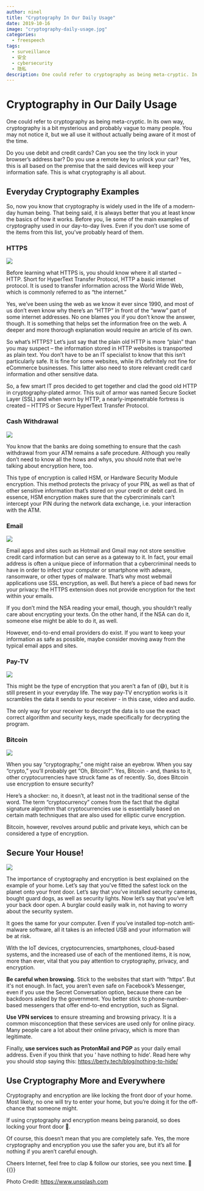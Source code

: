 ```yaml
---
author: ninel
title: "Cryptography In Our Daily Usage"
date: 2019-10-16
image: "cryptography-daily-usage.jpg"
categories:
  - freespeech
tags:
  - surveillance
  - 安全
  - cybersecurity
  - 隐私
description: One could refer to cryptography as being meta-cryptic. In its own way, cryptography is a bit mysterious and probably vague to many people. You may not notice it, but we all use it without actually being aware of it most of the time.
---
```



# Cryptography in Our Daily Usage


One could refer to cryptography as being meta-cryptic. In its own way, cryptography is a bit mysterious and probably vague to many people. You may not notice it, but we all use it without actually being aware of it most of the time.

Do you use debit and credit cards? Can you see the tiny lock in your browser’s address bar? Do you use a remote key to unlock your car? Yes, this is all based on the premise that the said devices will keep your information safe. This is what cryptography is all about.


## Everyday Cryptography Examples

So, now you know that cryptography is widely used in the life of a modern-day human being. That being said, it is always better that you at least know the basics of how it works. Before you, lie some of the main examples of cryptography used in our day-to-day lives. Even if you don’t use some of the items from this list, you’ve probably heard of them.

### HTTPS
![](https.jpg)

Before learning what HTTPS is, you should know where it all started – HTTP. Short for HyperText Transfer Protocol, HTTP a basic internet protocol. It is used to transfer information across the World Wide Web, which is commonly referred to as “the internet.”

Yes, we’ve been using the web as we know it ever since 1990, and most of us don’t even know why there’s an “HTTP” in front of the “www” part of some internet addresses. No one blames you if you don’t know the answer, though. It is something that helps set the information free on the web. A deeper and more thorough explanation would require an article of its own.

So what’s HTTPS? Let’s just say that the plain old HTTP is more “plain” than you may suspect – the information stored in HTTP websites is transported as plain text. You don’t have to be an IT specialist to know that this isn’t particularly safe. It is fine for some websites, while it’s definitely not fine for eCommerce businesses. This latter also need to store relevant credit card information and other sensitive data.

So, a few smart IT pros decided to get together and clad the good old HTTP in cryptography-plated armor. This suit of armor was named Secure Socket Layer (SSL) and when worn by HTTP, a nearly-impenetrable fortress is created – HTTPS or Secure HyperText Transfer Protocol.

### Cash Withdrawal

![](creditcard.jpg)

You know that the banks are doing something to ensure that the cash withdrawal from your ATM remains a safe procedure. Although you really don’t need to know all the hows and whys, you should note that we’re talking about encryption here, too.

This type of encryption is called HSM, or Hardware Security Module encryption. This method protects the privacy of your PIN, as well as that of other sensitive information that’s stored on your credit or debit card. In essence, HSM encryption makes sure that the cybercriminals can’t intercept your PIN during the network data exchange, i.e. your interaction with the ATM.

### Email

![](email.jpg)

Email apps and sites such as Hotmail and Gmail may not store sensitive credit card information but can serve as a gateway to it. In fact, your email address is often a unique piece of information that a cybercriminal needs to have in order to infect your computer or smartphone with adware, ransomware, or other types of malware. That’s why most webmail applications use SSL encryption, as well. But here’s a piece of bad news for your privacy: the HTTPS extension does not provide encryption for the text within your emails.

If you don’t mind the NSA reading your email, though, you shouldn’t really care about encrypting your texts. On the other hand, if the NSA can do it, someone else might be able to do it, as well.

However, end-to-end email providers do exist. If you want to keep your information as safe as possible, maybe consider moving away from the typical email apps and sites.

### Pay-TV

![](tv.jpg)

This might be the type of encryption that you aren’t a fan of (😅), but it is still present in your everyday life. The way pay-TV encryption works is it scrambles the data it sends to your receiver - in this case, video and audio.

The only way for your receiver to decrypt the data is to use the exact correct algorithm and security keys, made specifically for decrypting the program.

### Bitcoin

![](bitcoin.jpg)

When you say “cryptography,” one might raise an eyebrow. When you say “crypto,” you’ll probably get “Oh, Bitcoin?”. Yes, Bitcoin - and, thanks to it, other cryptocurrencies have struck fame as of recently. So, does Bitcoin use encryption to ensure security?

Here’s a shocker: no, it doesn’t, at least not in the traditional sense of the word. The term “cryptocurrency” comes from the fact that the digital signature algorithm that cryptocurrencies use is essentially based on certain math techniques that are also used for elliptic curve encryption.

Bitcoin, however, revolves around public and private keys, which can be considered a type of encryption.

## Secure Your House!

![](camera.jpg)

The importance of cryptography and encryption is best explained on the example of your home. Let’s say that you’ve fitted the safest lock on the planet onto your front door. Let’s say that you’ve installed security cameras, bought guard dogs, as well as security lights. Now let’s say that you’ve left your back door open. A burglar could easily walk in, not having to worry about the security system.

It goes the same for your computer. Even if you’ve installed top-notch anti-malware software, all it takes is an infected USB and your information will be at risk.

With the IoT devices, cryptocurrencies, smartphones, cloud-based systems, and the increased use of each of the mentioned items, it is now, more than ever, vital that you pay attention to cryptography, privacy, and encryption.

**Be careful when browsing.** Stick to the websites that start with “https”. But it's not enough. In fact, you aren’t even safe on Facebook’s Messenger, even if you use the Secret Conversation option, because there can be backdoors asked by the government. You better stick to phone-number-based messengers that offer end-to-end encryption, such as Signal.

**Use VPN services** to ensure streaming and browsing privacy. It is a common misconception that these services are used only for online piracy. Many people care a lot about their online privacy, which is more than legitimate.

Finally, **use services such as ProtonMail and PGP** as your daily email address. Even if you think that you ' have nothing to hide'. Read here why you should stop saying this: https://berty.tech/blog/nothing-to-hide/

## Use Cryptography More and Everywhere

Cryptography and encryption are like locking the front door of your home. Most likely, no one will try to enter your home, but you’re doing it for the off-chance that someone might.

If using cryptography and encryption means being paranoid, so does locking your front door 🤪.

Of course, this doesn’t mean that you are completely safe. Yes, the more cryptography and encryption you use the safer you are, but it’s all for nothing if you aren’t careful enough.



Cheers Internet, feel free to clap & follow our stories, see you next time. 🤫 </br>
 {{<tweet id="1175014666310959104">}}

Photo Credit: https://www.unsplash.com 
